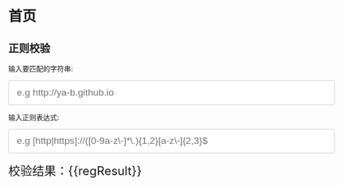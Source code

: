 # 首页

## 正则校验
输入要匹配的字符串:

<input class="input reg-input" v-model="regExample" type="text" placeholder="e.g http://ya-b.github.io"/>

输入正则表达式:

<input class="input reg-input" v-model="regInput" type="text" placeholder="e.g [http|https]://([0-9a-z\-]*\.){1,2}[a-z\-]{2,3}$"/>

<div class="help">校验结果：{{regResult}}</div>

<script setup>
import { ref, computed } from 'vue'
const regExample = ref('')
const regInput = ref('')
const regResult = computed(() => {
  try {
    return new RegExp(regInput.value).test(regExample.value)
  } catch (error) {
    return false
  }
})
console.log(regResult.value)
</script>

<style>
input{
    outline-style: none ;
    border: .066rem solid #ccc;
    border-radius: .2rem;
    padding: .8rem 1rem;
    width: 41rem;
    font-size: 1.2rem;
}

.help {
  font-size: 1.5rem;
  margin-top: 1rem;
}

</style>